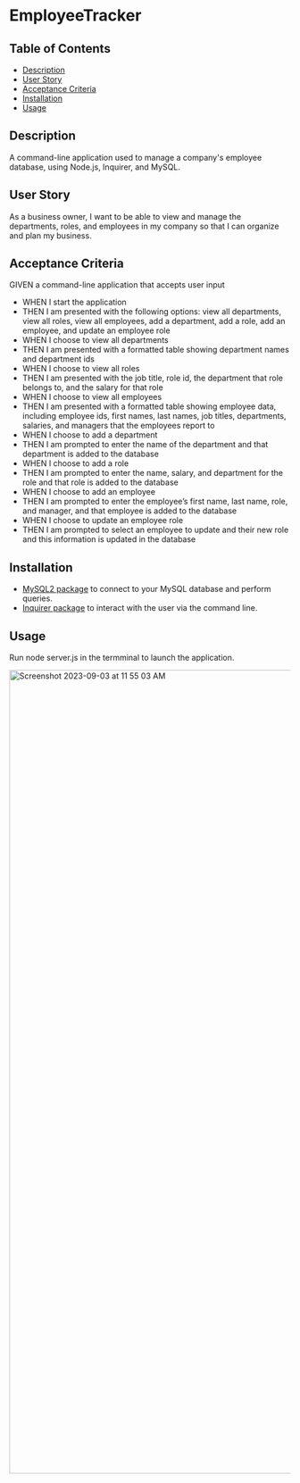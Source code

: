 # EmployeeTracker


## Table of Contents
- [Description](#description)
- [User Story](#user-story)
- [Acceptance Criteria](#acceptance-criteria)
- [Installation](#installation)
- [Usage](#usage)



## Description

A command-line application used to manage a company's employee database, using Node.js, Inquirer, and MySQL.

## User Story

As a business owner, I want to be able to view and manage the departments, roles, and employees in my company so that I can organize and plan my business.

## Acceptance Criteria

GIVEN a command-line application that accepts user input
- WHEN I start the application
- THEN I am presented with the following options: view all departments, view all roles, view all employees, add a department, add a role, add an employee, and update an employee role
- WHEN I choose to view all departments
- THEN I am presented with a formatted table showing department names and department ids
- WHEN I choose to view all roles
- THEN I am presented with the job title, role id, the department that role belongs to, and the salary for that role
- WHEN I choose to view all employees
- THEN I am presented with a formatted table showing employee data, including employee ids, first names, last names, job titles, departments, salaries, and managers that the employees report to
- WHEN I choose to add a department
- THEN I am prompted to enter the name of the department and that department is added to the database
- WHEN I choose to add a role
- THEN I am prompted to enter the name, salary, and department for the role and that role is added to the database
- WHEN I choose to add an employee
- THEN I am prompted to enter the employee’s first name, last name, role, and manager, and that employee is added to the database
- WHEN I choose to update an employee role
- THEN I am prompted to select an employee to update and their new role and this information is updated in the database 

## Installation

- [MySQL2 package](https://www.npmjs.com/package/mysql2) to connect to your MySQL database and perform queries.
- [Inquirer package](https://www.npmjs.com/package/inquirer/v/8.2.4) to interact with the user via the command line.


## Usage

Run node server.js in the termminal to launch the application.

<img width="1440" alt="Screenshot 2023-09-03 at 11 55 03 AM" src="https://github.com/eissamonet/EmployeeTracker/assets/133728858/2671ed67-6d10-4417-9315-d30a6640dfc4">
